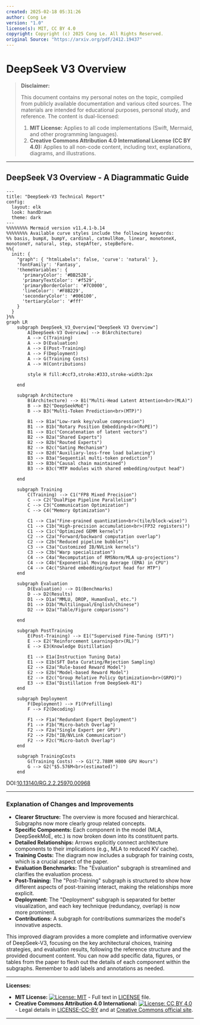 ```yaml
---
created: 2025-02-18 05:31:26
author: Cong Le
version: "1.0"
license(s): MIT, CC BY 4.0
copyright: Copyright (c) 2025 Cong Le. All Rights Reserved.
original Source: "https://arxiv.org/pdf/2412.19437"
---
```




# DeepSeek V3 Overview
> **Disclaimer:**
>
> This document contains my personal notes on the topic,
> compiled from publicly available documentation and various cited sources.
> The materials are intended for educational purposes, personal study, and reference.
> The content is dual-licensed:
> 1. **MIT License:** Applies to all code implementations (Swift, Mermaid, and other programming languages).
> 2. **Creative Commons Attribution 4.0 International License (CC BY 4.0):** Applies to all non-code content, including text, explanations, diagrams, and illustrations.
---


## DeepSeek V3 Overview - A Diagrammatic Guide



```mermaid
---
title: "DeepSeek-V3 Technical Report"
config:
  layout: elk
  look: handDrawn
  theme: dark
---
%%%%%%%% Mermaid version v11.4.1-b.14
%%%%%%%% Available curve styles include the following keywords:
%% basis, bumpX, bumpY, cardinal, catmullRom, linear, monotoneX, monotoneY, natural, step, stepAfter, stepBefore.
%%{
  init: {
    "graph": { "htmlLabels": false, 'curve': 'natural' },
    'fontFamily': 'Fantasy',
    'themeVariables': {
      'primaryColor': '#BB2528',
      'primaryTextColor': '#f529',
      'primaryBorderColor': '#7C0000',
      'lineColor': '#F8B229',
      'secondaryColor': '#006100',
      'tertiaryColor': '#fff'
    }
  }
}%%
graph LR
    subgraph DeepSeek_V3_Overview["DeepSeek V3 Overview"]
        A[DeepSeek-V3 Overview] --> B(Architecture)
        A --> C(Training)
        A --> D(Evaluation)
        A --> E(Post-Training)
        A --> F(Deployment)
        A --> G(Training Costs)
        A --> H(Contributions)

        style H fill:#ccf3,stroke:#333,stroke-width:2px
        
    end

    subgraph Architecture
        B(Architecture) --> B1("Multi-Head Latent Attention<br>(MLA)")
        B --> B2("DeepSeekMoE")
        B --> B3("Multi-Token Prediction<br>(MTP)")
        
        B1 --> B1a("Low-rank key/value compression")
        B1 --> B1b("Rotary Position Embedding<br>(RoPE)")
        B1 --> B1c("Concatenation of latent vectors")
        B2 --> B2a("Shared Experts")
        B2 --> B2b("Routed Experts")
        B2 --> B2c("Gating Mechanism")
        B2 --> B2d("Auxiliary-loss-free load balancing")
        B3 --> B3a("Sequential multi-token prediction")
        B3 --> B3b("Causal chain maintained")
        B3 --> B3c("MTP modules with shared embedding/output head")

    end
    
    subgraph Training
        C(Training) --> C1("FP8 Mixed Precision")
        C --> C2("DualPipe Pipeline Parallelism")
        C --> C3("Communication Optimization")
        C --> C4("Memory Optimization")

        C1 --> C1a("Fine-grained quantization<br>(tile/block-wise)")
        C1 --> C1b("High-precision accumulation<br>(FP32 registers)")
        C1 --> C1c("Optimized GEMM kernels")
        C2 --> C2a("Forward/backward computation overlap")
        C2 --> C2b("Reduced pipeline bubbles")
        C3 --> C3a("Customized IB/NVLink kernels")
        C3 --> C3b("Warp specialization")
        C4 --> C4a("Recomputation of RMSNorm/MLA up-projections")
        C4 --> C4b("Exponential Moving Average (EMA) in CPU")
        C4 --> C4c("Shared embedding/output head for MTP")
    end
    
    subgraph Evaluation
        D(Evaluation) --> D1(Benchmarks)
        D --> D2(Results)
        D1 --> D1a("MMLU, DROP, HumanEval, etc.")
        D1 --> D1b("Multilingual/English/Chinese")
        D2 --> D2a("Table/Figure comparisons")

    end

    subgraph PostTraining
        E(Post-Training) --> E1("Supervised Fine-Tuning (SFT)")
        E --> E2("Reinforcement Learning<br>(RL)")
        E --> E3(Knowledge Distillation)

        E1 --> E1a(Instruction Tuning Data)
        E1 --> E1b(SFT Data Curating/Rejection Sampling)
        E2 --> E2a("Rule-based Reward Model")
        E2 --> E2b("Model-based Reward Model")
        E2 --> E2c("Group Relative Policy Optimization<br>(GRPO)")
        E3 --> E3a("Distillation from DeepSeek-R1")
    end
    
    subgraph Deployment
        F(Deployment) --> F1(Prefilling)
        F --> F2(Decoding)

        F1 --> F1a("Redundant Expert Deployment")
        F1 --> F1b("Micro-batch Overlap")
        F2 --> F2a("Single Expert per GPU")
        F2 --> F2b("IB/NVLink Communication")
        F2 --> F2c("Micro-batch Overlap")
    end

    subgraph TrainingCosts
        G(Training Costs) --> G1("2.788M H800 GPU Hours")
        G --> G2("$5.576M<br>(estimated)")
    end

```

DOI:[10.13140/RG.2.2.25970.00968](http://dx.doi.org/10.13140/RG.2.2.25970.00968)

----

### Explanation of Changes and Improvements

* **Clearer Structure:** The overview is more focused and hierarchical.  Subgraphs now more clearly group related concepts.
* **Specific Components:** Each component in the model (MLA, DeepSeekMoE, etc.) is now broken down into its constituent parts.
* **Detailed Relationships:** Arrows explicitly connect architecture components to their implications (e.g., MLA to reduced KV cache).
* **Training Costs:**  The diagram now includes a subgraph for training costs, which is a crucial aspect of the paper.
* **Evaluation Benchmarks:**  The "Evaluation" subgraph is streamlined and clarifies the evaluation process.
* **Post-Training:** The "Post-Training" subgraph is structured to show how different aspects of post-training interact, making the relationships more explicit.
* **Deployment:** The "Deployment" subgraph is separated for better visualization, and each key technique (redundancy, overlap) is now more prominent.
* **Contributions:** A subgraph for contributions summarizes the model's innovative aspects.

This improved diagram provides a more complete and informative overview of DeepSeek-V3, focusing on the key architectural choices, training strategies, and evaluation results, following the reference structure and the provided document content.  You can now add specific data, figures, or tables from the paper to flesh out the details of each component within the subgraphs. Remember to add labels and annotations as needed.




---
**Licenses:**

- **MIT License:**  [![License: MIT](https://img.shields.io/badge/License-MIT-yellow.svg)](LICENSE) - Full text in [LICENSE](LICENSE) file.
- **Creative Commons Attribution 4.0 International:** [![License: CC BY 4.0](https://licensebuttons.net/l/by/4.0/88x31.png)](LICENSE-CC-BY) - Legal details in [LICENSE-CC-BY](LICENSE-CC-BY) and at [Creative Commons official site](http://creativecommons.org/licenses/by/4.0/).

---